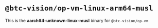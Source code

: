 # `@btc-vision/op-vm-linux-arm64-musl`

This is the **aarch64-unknown-linux-musl** binary for `@btc-vision/op-vm`
